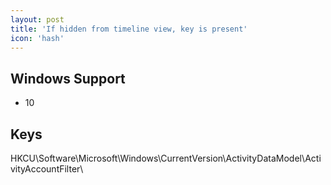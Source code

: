 ```yaml
---
layout: post
title: 'If hidden from timeline view, key is present'
icon: 'hash'
---
```


## Windows Support

- 10



## Keys

HKCU\Software\Microsoft\Windows\CurrentVersion\ActivityDataModel\ActivityAccountFilter\        

